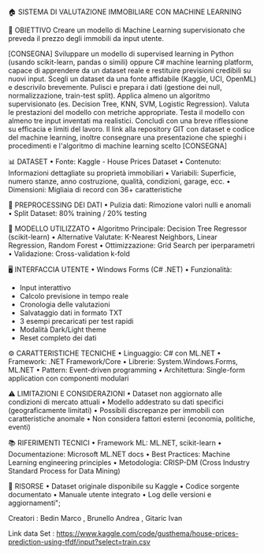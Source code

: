 🏠 SISTEMA DI VALUTAZIONE IMMOBILIARE CON MACHINE LEARNING


📌 OBIETTIVO
Creare un modello di Machine Learning supervisionato che preveda il prezzo degli immobili da input utente.

[CONSEGNA]
Sviluppare un modello di supervised learning in Python (usando scikit-learn, pandas o simili) oppure C# machine learning platform,
capace di apprendere da un dataset reale e restituire previsioni credibili su nuovi input.
Scegli un dataset da una fonte affidabile (Kaggle, UCI, OpenML) e descrivilo brevemente.
Pulisci e prepara i dati (gestione dei null, normalizzazione, train-test split).
Applica almeno un algoritmo supervisionato (es. Decision Tree, KNN, SVM, Logistic Regression).
Valuta le prestazioni del modello con metriche appropriate.
Testa il modello con almeno tre input inventati ma realistici.
Concludi con una breve riflessione su efficacia e limiti del lavoro.
Il link alla repository GIT con dataset e codice del machine learning, inoltre consegnare una presentazione che spieghi i procedimenti e l'algoritmo di machine learning scelto
[CONSEGNA]
                        
📊 DATASET
• Fonte: Kaggle - House Prices Dataset
• Contenuto: Informazioni dettagliate su proprietà immobiliari
• Variabili: Superficie, numero stanze, anno costruzione, qualità, condizioni, garage, ecc.
• Dimensioni: Migliaia di record con 36+ caratteristiche

📐 PREPROCESSING DEI DATI
• Pulizia dati: Rimozione valori nulli e anomali
• Split Dataset: 80% training / 20% testing

🧠 MODELLO UTILIZZATO
• Algoritmo Principale: Decision Tree Regressor (scikit-learn)
• Alternative Valutate: K-Nearest Neighbors, Linear Regression, Random Forest
• Ottimizzazione: Grid Search per iperparametri
• Validazione: Cross-validation k-fold



🖥️ INTERFACCIA UTENTE
• Windows Forms (C# .NET)
• Funzionalità:
  - Input interattivo 
  - Calcolo previsione in tempo reale
  - Cronologia delle valutazioni
  - Salvataggio dati in formato TXT
  - 3 esempi precaricati per test rapidi
  - Modalità Dark/Light theme
  - Reset completo dei dati

⚙️ CARATTERISTICHE TECNICHE
• Linguaggio: C# con ML.NET
• Framework: .NET Framework/Core
• Librerie: System.Windows.Forms, ML.NET
• Pattern: Event-driven programming
• Architettura: Single-form application con componenti modulari

⚠️ LIMITAZIONI E CONSIDERAZIONI
• Dataset non aggiornato alle condizioni di mercato attuali
• Modello addestrato su dati specifici (geograficamente limitati)
• Possibili discrepanze per immobili con caratteristiche anomale
• Non considera fattori esterni (economia, politiche, eventi)

📚 RIFERIMENTI TECNICI
• Framework ML: ML.NET, scikit-learn
• Documentazione: Microsoft ML.NET docs
• Best Practices: Machine Learning engineering principles
• Metodologia: CRISP-DM (Cross Industry Standard Process for Data Mining)

🔗 RISORSE
• Dataset originale disponibile su Kaggle
• Codice sorgente documentato
• Manuale utente integrato
• Log delle versioni e aggiornamenti";


Creatori : Bedin Marco , Brunello Andrea , Gitaric Ivan



Link data Set : https://www.kaggle.com/code/gusthema/house-prices-prediction-using-tfdf/input?select=train.csv
